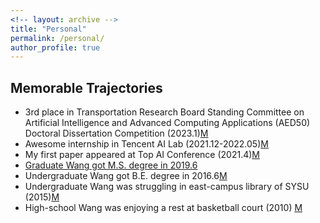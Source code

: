 ```yaml
---
<!-- layout: archive -->
title: "Personal"
permalink: /personal/
author_profile: true
---
```

 
## Memorable Trajectories

*  3rd place in Transportation Research Board Standing Committee on Artificial Intelligence and Advanced Computing Applications (AED50) Doctoral Dissertation Competition (2023.1)[M][TRB2023]
*  Awesome internship in Tencent AI Lab (2021.12-2022.05)[M][Tecent2021]
*  My first paper appeared at Top AI Conference (2021.4)[M][IJCAI2021]
*  [Graduate Wang got M.S. degree in 2019.6][master1]
*  Undergraduate Wang got B.E. degree in 2016.6[M][BE]
*  Undergraduate Wang was struggling in east-campus library of SYSU (2015)[M][UG1]
*  High-school Wang was enjoying a rest at basketball court (2010) [M][hs1]

[hs1]: https://wangjw6.github.io/images/hs.png
[UG1]: https://wangjw6.github.io/images/undergraduate.png
[master1]: https://wangjw6.github.io/images/master.png
[BE]: https://wangjw6.github.io/images/bachelor.png
[IJCAI2021]: https://wangjw6.github.io/images/accept.png
[Tecent2021]: https://wangjw6.github.io/images/tencent2021.jpg
[TRB2023]: https://wangjw6.github.io/images/TRB.jpg

